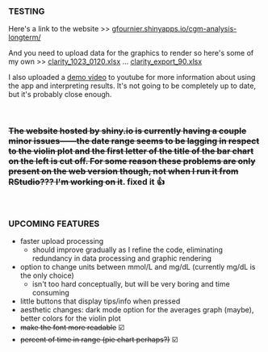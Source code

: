 ### TESTING
  Here's a link to the website >>  [gfournier.shinyapps.io/cgm-analysis-longterm/](gfournier.shinyapps.io/cgm-analysis-longterm/) 
  
  And you need to upload data for the graphics to render so here's some of my own >> 
  [clarity_1023_0120.xlsx](https://github.com/user-attachments/files/17535653/clarity_1023_0120.xlsx) ...
  [clarity_export_90.xlsx](https://github.com/user-attachments/files/17535655/clarity_export_90.xlsx)
  
  I also uploaded a [demo video](https://youtu.be/vgO8JMuLfws) to youtube for more information about using the app and interpreting results. It's not going to be completely up to date, but it's probably close enough.

<br>

### <s>The website hosted by shiny.io is currently having a couple minor issues——the date range seems to be lagging in respect to the violin plot and the first letter of the title of the bar chart on the left is cut off. For some reason these problems are only present on the web version though, not when I run it from RStudio??? I'm working on it</s>. fixed it 👍

<br>

### UPCOMING FEATURES
  - faster upload processing
    - should improve gradually as I refine the code, eliminating redundancy in data processing and graphic rendering
  - option to change units between mmol/L and mg/dL (currently mg/dL is the only choice)
    - isn't too hard conceptually, but will be very boring and time consuming
  - little buttons that display tips/info when pressed
  - aesthetic changes: dark mode option for the averages graph (maybe), better colors for the violin plot
  - <s>make the font more readable</s> ☑️
  - <s>percent of time in range (pie chart perhaps?)</s> ☑️
